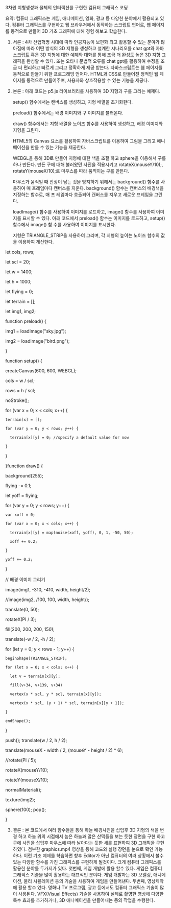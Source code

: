 3차원 지형생성과 물체의 인터랙션를 구현한 컴퓨터 그래픽스 코딩

요약: 컴퓨터 그래픽스는 게임, 애니메이션, 영화, 광고 등 다양한 분야에서 활용되고 있다. 컴퓨터 그래픽스를 구현하고 웹 브라우저에서 동작하는 스크립트 언어로, 웹 페이지를 동적으로 만들어 3D 기초 그래픽에 대해 경험 해보고 학습한다.

1. 서론 : 4차 산업혁명 시대에 따라 인공지능이 보편화 되고 활용할 수 있는 분야가 많아짐에 따라 어떤 방식의 3D 지형을 생성하고 설계한 시나리오를 chat gpt와 자바스크립트 혹은 3D 지형에 대한 예제와 대화를 통해 조금 더 완성도 높은 3D 지형 그래픽을 완성할 수 있다. 또는 오타나 문법적 오류를 chat gpt를 활용하여 수정을 조금 더 편리하고 빠르게 그리고 정확하게 제공 받는다. 자바스크립트는 웹 페이지를 동적으로 만들기 위한 프로그래밍 언어다. HTML과 CSS로 만들어진 정적인 웹 페이지를 동적으로 만들어주며, 사용자와 상호작용할 수 있는 기능을 제공다. 

2. 본론 : 아래 코드는 p5.js 라이브러리를 사용하여 3D 지형과 구를 그리는 예제다.

    setup() 함수에서는 캔버스를 생성하고, 지형 배열을 초기화한다.
    
    preload() 함수에서는 배경 이미지와 구 이미지를 불러온다.
    
    draw() 함수에서는 지형 배열을 노이즈 함수를 사용하여 생성하고, 배경 이미지와 지형을 그린다.

    HTML5의 Canvas 요소를 활용하여 자바스크립트를 이용하여 그림을 그리고 애니메이션을 만들 수 있는 기능을 제공한다.

    WEBGL을 통해 3D로 만들어 지형에 대한 색을 조절 하고 sphere을 이용해서 구를 하나 만든다. 만든 구에 대해 불러왔던 사진을 적용시키고 rotateX(mouseY/10);, rotateY(mouseX/10);로     마우스를 따라 움직이는 구를 만든다.
 
    마우스가 움직일 때 잔상이 남는 것을 방지하기 위해서는 background() 함수를 사용하여 매 프레임마다 캔버스를 지운다. background() 함수는 캔버스의 배경색을 지정하는 함수로, 매 프     레임마다 호출되어 캔버스를 지우고 새로운 프레임을 그린다.
 
    loadImage() 함수를 사용하여 이미지를 로드하고, image() 함수를 사용하여 이미지를 표시할 수 있다. 아래 코드에서 preload() 함수는 이미지를 로드하고, setup() 함수에서 image() 함     수를 사용하여 이미지를 표시한다. 
    
    지형은 TRIANGLE_STRIP을 사용하여 그리며, 각 지형의 높이는 노이즈 함수의 값을 이용하여 계산한다.
   

let cols, rows;

let scl = 20;

let w = 1400;

let h = 1000;


let flying = 0;


let terrain = [];


let img1, img2;

function preload() {

  img1 = loadImage("sky.jpg");
  
  img2 = loadImage("bird.png");
  
}


function setup() {

  
  createCanvas(600, 600, WEBGL);
  
  cols = w / scl;
  
  rows = h / scl;
  
  noStroke();


  for (var x = 0; x < cols; x++) {
  
    terrain[x] = [];
    
    for (var y = 0; y < rows; y++) {
    
      terrain[x][y] = 0; //specify a default value for now
      
    }
    
  }
  
}function draw() {

  background(255);
  
  flying -= 0.1;
  
  let yoff = flying;
  
  for (var y = 0; y < rows; y++) {
  
    var xoff = 0;
    
    for (var x = 0; x < cols; x++) {
    
      terrain[x][y] = map(noise(xoff, yoff), 0, 1, -50, 50);
      
      xoff += 0.2;
      
    }
    
    yoff += 0.2;
    
  }
  

  // 배경 이미지 그리기
  
  image(img1, -310, -410, width, height/2);
  
  //image(img2, /100, 100, width, height/);
  

  translate(0, 50);
  
  rotateX(PI / 3);
  
  fill(200, 200, 200, 150);
  
  translate(-w / 2, -h / 2);
  
  for (let y = 0; y < rows - 1; y++) {
  
    beginShape(TRIANGLE_STRIP);
    
    for (let x = 0; x < cols; x++) {
    
      let v = terrain[x][y];
      
      fill(v+34, v+139, v+34)
      
      vertex(x * scl, y * scl, terrain[x][y]);
      
      vertex(x * scl, (y + 1) * scl, terrain[x][y + 1]);
      
    }
    
    endShape();
    
  }
  
  push(); translate(w / 2, h / 2);
  
  translate(mouseX - width / 2, (mouseY - height / 2) * 6);
  
  //rotate(PI / 5);
  
  rotateX(mouseY/10);
  
  rotateY(mouseX/10);
  
  normalMaterial();
  
  texture(img2);
  
  sphere(100); pop();
  
}


3. 결론 : 본 코드에서 여러 함수들을 통해 하늘 배경사진을 삽입후 3D 지형의 색을 변경 하고 하늘 위의 시점에서 높은 하늘과 많은 산맥들을 보는 듯한 장면을 구현 하고 구에 사진을 삽입후 마우스에 따라 날아다는 듯한 새를 표현하여 3D 그래픽을 구현하였다.  첨부한 graphics.mp4 영상을 통해 코드와 실행 장면을 눈으로 확인 가능하다. 이런 기초 예제를 학습하면 향후 Editor가 아닌 컴퓨터의 여러 상황에서 볼수 있는 다양한 함수를 가진 그래픽스를 구현하게 될것이다. 크게 컴퓨터 그래픽스를 활용한 분야를 두가지가 있다. 첫번째, 게임 개발에 활용 할수 있다. 게임은 컴퓨터 그래픽스 기술을 많이 활용하는 대표적인 분야다. 게임 개발자는 3D 모델링, 애니메이션, 물리 시뮬레이션 등의 기술을 사용하여 게임을 만들어낸다. 두번째, 영상제작에 활용 할수 있다. 영화나 TV 프로그램, 광고 등에서도 컴퓨터 그래픽스 기술이 많이 사용된다. VFX(Visual Effects) 기술을 사용하여 실제로 촬영한 영상에 다양한 특수 효과를 추가하거나, 3D 애니메이션을 만들어내는 등의 작업을 수행한다.
